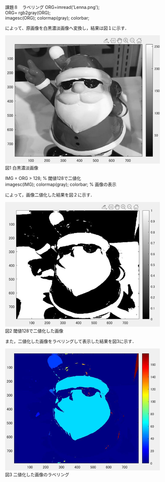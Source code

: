 課題８　ラベリング
ORG=imread('Lenna.png');  
ORG= rgb2gray(ORG);  
imagesc(ORG); colormap(gray); colorbar;  

によって、原画像を白黒濃淡画像へ変換し，結果は図１に示す．　

![原画像](https://github.com/hongyuting2017/image_processing/blob/master/image/kadai8-1.jpg)  
図1 白黒濃淡画像  

IMG = ORG > 128; % 閾値128で二値化   
imagesc(IMG); colormap(gray); colorbar; % 画像の表示  

によって，画像二値化した結果を図２に示す．  

![原画像](https://github.com/hongyuting2017/image_processing/blob/master/image/kadai8-2.jpg)  
図2  閾値128で二値化した画像 

また，二値化した画像をラベリングして表示した結果を図3に示す．  

![原画像](https://github.com/hongyuting2017/image_processing/blob/master/image/kadai8-3.jpg)  
図3  二値化した画像のラベリング 
